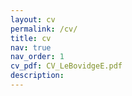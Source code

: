 ```yaml
---
layout: cv
permalink: /cv/
title: cv
nav: true
nav_order: 1
cv_pdf: CV_LeBovidgeE.pdf
description: 
---
```

